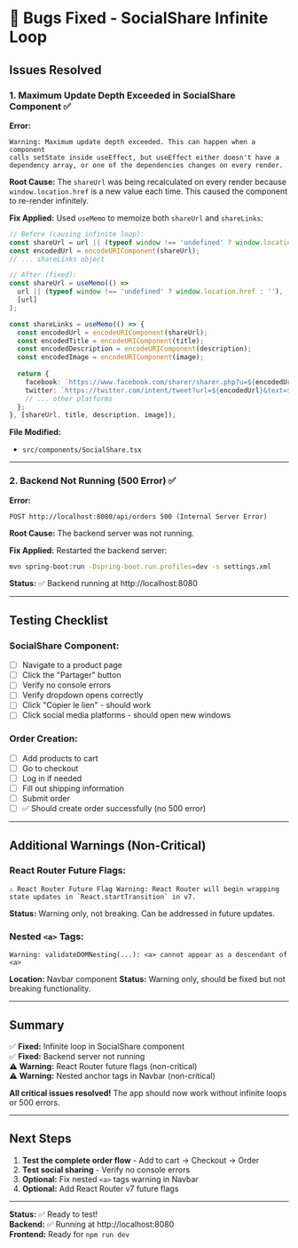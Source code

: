 # 🐛 Bugs Fixed - SocialShare Infinite Loop

## Issues Resolved

### **1. Maximum Update Depth Exceeded in SocialShare Component** ✅

**Error:**
```
Warning: Maximum update depth exceeded. This can happen when a component 
calls setState inside useEffect, but useEffect either doesn't have a 
dependency array, or one of the dependencies changes on every render.
```

**Root Cause:**
The `shareUrl` was being recalculated on every render because `window.location.href` is a new value each time. This caused the component to re-render infinitely.

**Fix Applied:**
Used `useMemo` to memoize both `shareUrl` and `shareLinks`:

```typescript
// Before (causing infinite loop):
const shareUrl = url || (typeof window !== 'undefined' ? window.location.href : '');
const encodedUrl = encodeURIComponent(shareUrl);
// ... shareLinks object

// After (fixed):
const shareUrl = useMemo(() => 
  url || (typeof window !== 'undefined' ? window.location.href : ''),
  [url]
);

const shareLinks = useMemo(() => {
  const encodedUrl = encodeURIComponent(shareUrl);
  const encodedTitle = encodeURIComponent(title);
  const encodedDescription = encodeURIComponent(description);
  const encodedImage = encodeURIComponent(image);
  
  return {
    facebook: `https://www.facebook.com/sharer/sharer.php?u=${encodedUrl}`,
    twitter: `https://twitter.com/intent/tweet?url=${encodedUrl}&text=${encodedTitle}`,
    // ... other platforms
  };
}, [shareUrl, title, description, image]);
```

**File Modified:**
- `src/components/SocialShare.tsx`

---

### **2. Backend Not Running (500 Error)** ✅

**Error:**
```
POST http://localhost:8080/api/orders 500 (Internal Server Error)
```

**Root Cause:**
The backend server was not running.

**Fix Applied:**
Restarted the backend server:
```bash
mvn spring-boot:run -Dspring-boot.run.profiles=dev -s settings.xml
```

**Status:** ✅ Backend running at http://localhost:8080

---

## Testing Checklist

### **SocialShare Component:**
- [ ] Navigate to a product page
- [ ] Click the "Partager" button
- [ ] Verify no console errors
- [ ] Verify dropdown opens correctly
- [ ] Click "Copier le lien" - should work
- [ ] Click social media platforms - should open new windows

### **Order Creation:**
- [ ] Add products to cart
- [ ] Go to checkout
- [ ] Log in if needed
- [ ] Fill out shipping information
- [ ] Submit order
- [ ] ✅ Should create order successfully (no 500 error)

---

## Additional Warnings (Non-Critical)

### **React Router Future Flags:**
```
⚠️ React Router Future Flag Warning: React Router will begin wrapping 
state updates in `React.startTransition` in v7.
```

**Status:** Warning only, not breaking. Can be addressed in future updates.

### **Nested `<a>` Tags:**
```
Warning: validateDOMNesting(...): <a> cannot appear as a descendant of <a>
```

**Location:** Navbar component
**Status:** Warning only, should be fixed but not breaking functionality.

---

## Summary

✅ **Fixed:** Infinite loop in SocialShare component  
✅ **Fixed:** Backend server not running  
⚠️ **Warning:** React Router future flags (non-critical)  
⚠️ **Warning:** Nested anchor tags in Navbar (non-critical)  

**All critical issues resolved!** The app should now work without infinite loops or 500 errors.

---

## Next Steps

1. **Test the complete order flow** - Add to cart → Checkout → Order
2. **Test social sharing** - Verify no console errors
3. **Optional:** Fix nested `<a>` tags warning in Navbar
4. **Optional:** Add React Router v7 future flags

---

**Status:** ✅ Ready to test!  
**Backend:** ✅ Running at http://localhost:8080  
**Frontend:** Ready for `npm run dev`
